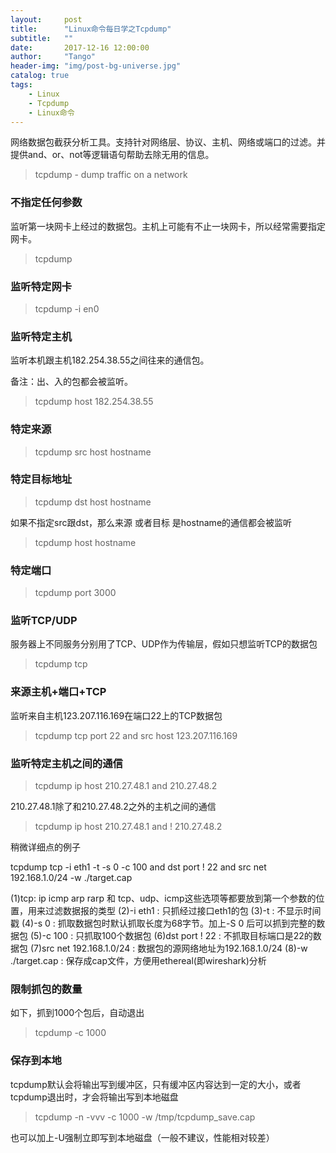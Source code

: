 ```yaml
---
layout:     post
title:      "Linux命令每日学之Tcpdump"
subtitle:   ""
date:       2017-12-16 12:00:00
author:     "Tango"
header-img: "img/post-bg-universe.jpg"
catalog: true
tags:   
    - Linux
    - Tcpdump
    - Linux命令
---
```



网络数据包截获分析工具。支持针对网络层、协议、主机、网络或端口的过滤。并提供and、or、not等逻辑语句帮助去除无用的信息。

> tcpdump - dump traffic on a network


### 不指定任何参数

监听第一块网卡上经过的数据包。主机上可能有不止一块网卡，所以经常需要指定网卡。

> tcpdump

### 监听特定网卡

> tcpdump -i en0

### 监听特定主机

监听本机跟主机182.254.38.55之间往来的通信包。

备注：出、入的包都会被监听。

> tcpdump host 182.254.38.55


### 特定来源

> tcpdump src host hostname

### 特定目标地址

> tcpdump dst host hostname

如果不指定src跟dst，那么来源 或者目标 是hostname的通信都会被监听

> tcpdump host hostname

### 特定端口

>tcpdump port 3000

### 监听TCP/UDP

服务器上不同服务分别用了TCP、UDP作为传输层，假如只想监听TCP的数据包

>tcpdump tcp

### 来源主机+端口+TCP

监听来自主机123.207.116.169在端口22上的TCP数据包

>tcpdump tcp port 22 and src host 123.207.116.169

### 监听特定主机之间的通信

>tcpdump ip host 210.27.48.1 and 210.27.48.2

210.27.48.1除了和210.27.48.2之外的主机之间的通信

> tcpdump ip host 210.27.48.1 and ! 210.27.48.2

稍微详细点的例子

tcpdump tcp -i eth1 -t -s 0 -c 100 and dst port ! 22 and src net 192.168.1.0/24 -w ./target.cap

(1)tcp: ip icmp arp rarp 和 tcp、udp、icmp这些选项等都要放到第一个参数的位置，用来过滤数据报的类型 (2)-i eth1 : 只抓经过接口eth1的包 (3)-t : 不显示时间戳 (4)-s 0 : 抓取数据包时默认抓取长度为68字节。加上-S 0 后可以抓到完整的数据包 (5)-c 100 : 只抓取100个数据包 (6)dst port ! 22 : 不抓取目标端口是22的数据包 (7)src net 192.168.1.0/24 : 数据包的源网络地址为192.168.1.0/24 (8)-w ./target.cap : 保存成cap文件，方便用ethereal(即wireshark)分析


### 限制抓包的数量

如下，抓到1000个包后，自动退出

>tcpdump -c 1000

### 保存到本地

tcpdump默认会将输出写到缓冲区，只有缓冲区内容达到一定的大小，或者tcpdump退出时，才会将输出写到本地磁盘

>tcpdump -n -vvv -c 1000 -w /tmp/tcpdump_save.cap

也可以加上-U强制立即写到本地磁盘（一般不建议，性能相对较差）

